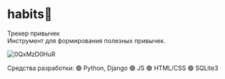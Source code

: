 # habits:deciduous_tree:
Трекер привычек    
Инструмент для формирования полезных привычек.    

![0QxMzD0HuR](https://user-images.githubusercontent.com/60538860/128242354-ab929bf0-4ab1-4040-a0e2-45781d4feee1.gif)


Средства разработки: 
:green_circle: Python, Django
:green_circle: JS
:green_circle: HTML/CSS
:green_circle: SQLite3
